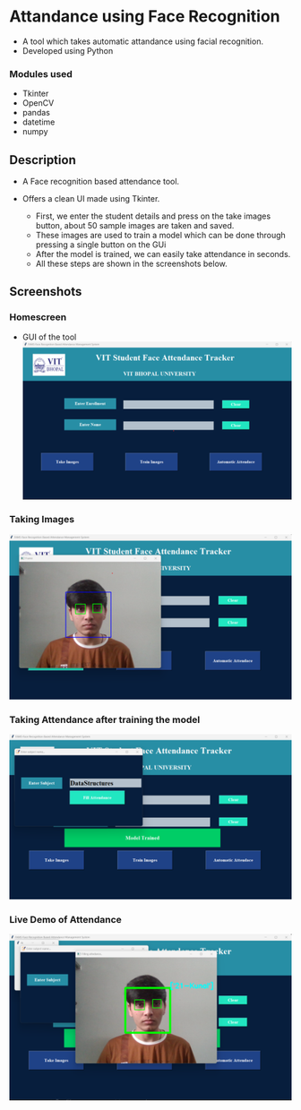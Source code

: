 
# Attandance using Face Recognition

- A tool which takes automatic attandance using facial recognition.
- Developed using Python

### Modules used 

- Tkinter
- OpenCV
- pandas
- datetime
- numpy




## Description

- A Face recognition based attendance tool.

- Offers a clean UI made using Tkinter.
    - First, we enter the student details and press on the take images button, about 50 sample images are taken and saved.
    - These images are used to train a model which can be done through pressing a single button on the GUi
    - After the model is trained, we can easily take attendance in seconds.
    - All these steps are shown in the screenshots below.




## Screenshots

### Homescreen

- GUI of the tool
![App Screenshot](https://github.com/KunalVatsKV/Attendance-using-Face-Recognition/blob/main/screenshots/homescreen.png?raw=true)


### Taking Images


![App Screenshot](https://github.com/KunalVatsKV/Attendance-using-Face-Recognition/blob/main/screenshots/taking_images.png?raw=true)


### Taking Attendance after training the model

![App Screenshot](https://github.com/KunalVatsKV/Attendance-using-Face-Recognition/blob/main/screenshots/taking_attendance_model_trained.png?raw=true)

### Live Demo of Attendance

![App Screenshot](https://github.com/KunalVatsKV/Attendance-using-Face-Recognition/blob/main/screenshots/live_demo.png?raw=true)



